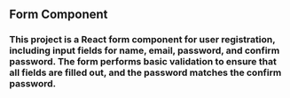## Form Component

### This project is a React form component for user registration, including input fields for **name, email, password, and confirm password**. The form performs basic validation to ensure that all fields are filled out, and the password matches the confirm password.
